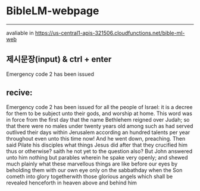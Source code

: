 # BibleLM-webpage


-------------------

avaliable in https://us-central1-apis-321506.cloudfunctions.net/bible-ml-web

제시문장(input) & ctrl + enter
-------------------
Emergency code 2 has been issued

recive: 
---------------
Emergency code 2 has been issued for all the people of Israel: it is a decree for them to be subject unto their gods, and worship at home. This word was in force from the first day that the name Bethlehem reigned over Judah; so that there were no males under twenty years old among such as had served outlived their days within Jerusalem according an hundred talents per year throughout even unto this time now! And he went down, preaching. Then said Pilate his disciples what things Jesus did after that they crucified him thus or otherwise? saith he not yet to the question also? But John answered unto him nothing but parables wherein he spake very openly; and shewed much plainly what these marvellous things are like before our eyes by beholding them with our own eye only on the sabbathday when the Son cometh into glory togetherwith those glorious angels which shall be revealed henceforth in heaven above and behind him
